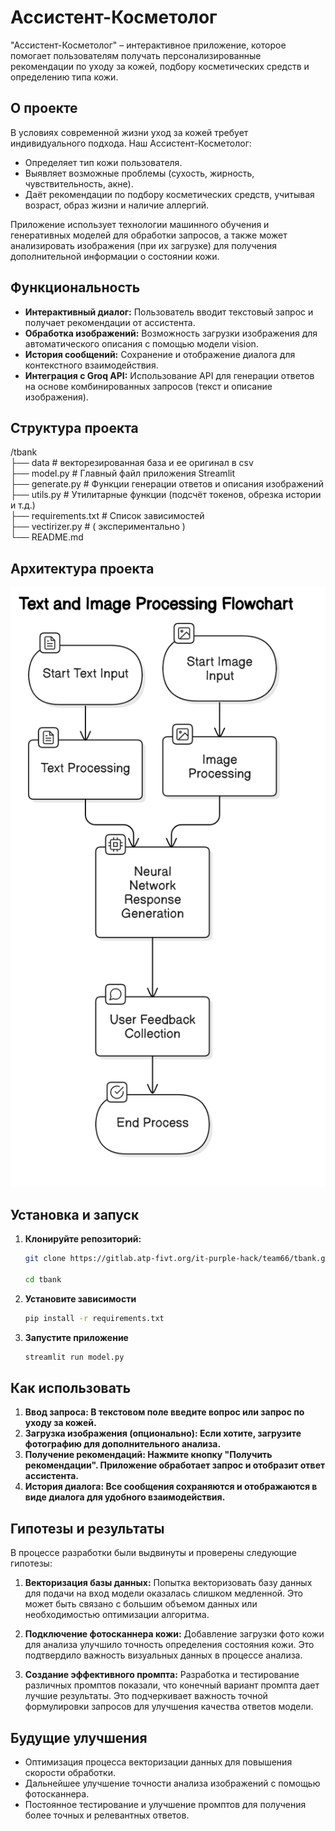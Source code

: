 # Ассистент-Косметолог

"Ассистент-Косметолог" – интерактивное приложение, которое помогает пользователям получать персонализированные рекомендации по уходу за кожей, подбору косметических средств и определению типа кожи.

## О проекте

В условиях современной жизни уход за кожей требует индивидуального подхода. 
Наш Ассистент-Косметолог:
- Определяет тип кожи пользователя.
- Выявляет возможные проблемы (сухость, жирность, чувствительность, акне).
- Даёт рекомендации по подбору косметических средств, учитывая возраст, образ жизни и наличие аллергий.

Приложение использует технологии машинного обучения и генеративных моделей для обработки запросов, а также может анализировать изображения (при их загрузке) для получения дополнительной информации о состоянии кожи.

## Функциональность

- **Интерактивный диалог:** Пользователь вводит текстовый запрос и получает рекомендации от ассистента.
- **Обработка изображений:** Возможность загрузки изображения для автоматического описания с помощью модели vision.
- **История сообщений:** Сохранение и отображение диалога для контекстного взаимодействия.
- **Интеграция с Groq API:** Использование API для генерации ответов на основе комбинированных запросов (текст и описание изображения).

## Структура проекта

/tbank  <br>
├── data # векторезированная база и ее оригинал в csv<br>
├── model.py # Главный файл приложения Streamlit<br>
├── generate.py # Функции генерации ответов и описания изображений<br>
├── utils.py # Утилитарные функции (подсчёт токенов, обрезка истории и т.д.)<br>
├── requirements.txt # Список зависимостей<br>
├── vectirizer.py # ( экспериментально )<br>
└── README.md <br>

## Архитектура проекта

![My Image](images/image.png)


## Установка и запуск

1. **Клонируйте репозиторий:**
   ```bash
   git clone https://gitlab.atp-fivt.org/it-purple-hack/team66/tbank.git

   cd tbank

2. **Установите зависимости**
    ```bash
    pip install -r requirements.txt

3. **Запустите приложение**
    ```bash
    streamlit run model.py

## Как использовать

1. **Ввод запроса: В текстовом поле введите вопрос или запрос по уходу за кожей.**
2. **Загрузка изображения (опционально): Если хотите, загрузите фотографию для дополнительного анализа.**
3. **Получение рекомендаций: Нажмите кнопку "Получить рекомендации". Приложение обработает запрос и отобразит ответ ассистента.**
4. **История диалога: Все сообщения сохраняются и отображаются в виде диалога для удобного взаимодействия.**

## Гипотезы и результаты

В процессе разработки были выдвинуты и проверены следующие гипотезы:

1. **Векторизация базы данных:** Попытка векторизовать базу данных для подачи на вход модели оказалась слишком медленной. Это может быть связано с большим объемом данных или необходимостью оптимизации алгоритма.

2. **Подключение фотосканнера кожи:** Добавление загрузки фото кожи для анализа улучшило точность определения состояния кожи. Это подтвердило важность визуальных данных в процессе анализа.

3. **Создание эффективного промпта:** Разработка и тестирование различных промптов показали, что конечный вариант промпта дает лучшие результаты. Это подчеркивает важность точной формулировки запросов для улучшения качества ответов модели.

## Будущие улучшения

- Оптимизация процесса векторизации данных для повышения скорости обработки.
- Дальнейшее улучшение точности анализа изображений с помощью фотосканнера.
- Постоянное тестирование и улучшение промптов для получения более точных и релевантных ответов.

